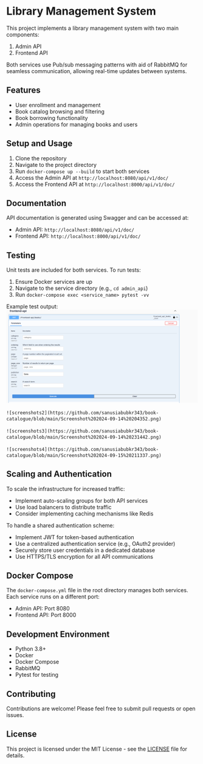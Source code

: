 # Library Management System

This project implements a library management system with two main components:
1. Admin API
2. Frontend API

Both services use Pub/sub messaging patterns with aid of  RabbitMQ for seamless communication, allowing real-time updates between systems.

## Features

- User enrollment and management
- Book catalog browsing and filtering
- Book borrowing functionality
- Admin operations for managing books and users

## Setup and Usage

1. Clone the repository
2. Navigate to the project directory
3. Run `docker-compose up --build` to start both services
4. Access the Admin API at `http://localhost:8080/api/v1/doc/`
5. Access the Frontend API at `http://localhost:8000/api/v1/doc/`

## Documentation

API documentation is generated using Swagger and can be accessed at:
- Admin API: `http://localhost:8080/api/v1/doc/`
- Frontend API: `http://localhost:8000/api/v1/doc/`

## Testing

Unit tests are included for both services. To run tests:

1. Ensure Docker services are up
2. Navigate to the service directory (e.g., `cd admin_api`)
3. Run `docker-compose exec <service_name> pytest -vv`

Example test output: 
    ![screenshots](https://github.com/sanusiabubkr343/book-catalogue/blob/main/Screenshot%202024-09-14%20124930.png)

    ![screenshots2](https://github.com/sanusiabubkr343/book-catalogue/blob/main/Screenshot%202024-09-14%20204352.png)

    ![screenshots3](https://github.com/sanusiabubkr343/book-catalogue/blob/main/Screenshot%202024-09-14%20231442.png)

    ![screenshots4](https://github.com/sanusiabubkr343/book-catalogue/blob/main/Screenshot%202024-09-15%20211337.png)



## Scaling and Authentication

To scale the infrastructure for increased traffic:
- Implement auto-scaling groups for both API services
- Use load balancers to distribute traffic
- Consider implementing caching mechanisms like Redis

To handle a shared authentication scheme:
- Implement JWT for token-based authentication
- Use a centralized authentication service (e.g., OAuth2 provider)
- Securely store user credentials in a dedicated database
- Use HTTPS/TLS encryption for all API communications

## Docker Compose

The `docker-compose.yml` file in the root directory manages both services. Each service runs on a different port:
- Admin API: Port 8080
- Frontend API: Port 8000

## Development Environment

- Python 3.8+
- Docker
- Docker Compose
- RabbitMQ
- Pytest for testing

## Contributing

Contributions are welcome! Please feel free to submit pull requests or open issues.

## License

This project is licensed under the MIT License - see the [LICENSE](LICENSE) file for details.
